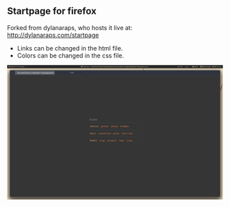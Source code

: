 ## Startpage for firefox

Forked from dylanaraps, who hosts it live at:  
http://dylanaraps.com/startpage

- Links can be changed in the html file.
- Colors can be changed in the css file.

![screenshot](https://github.com/Amar1729/startpage/blob/gh-pages/screenshot.png)
